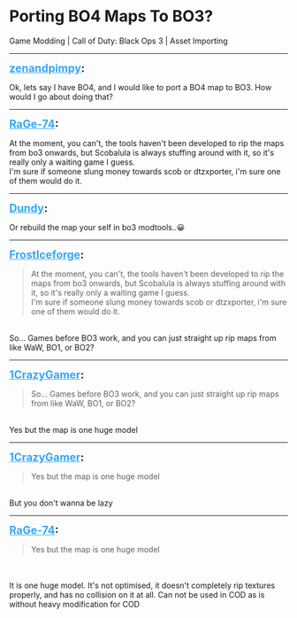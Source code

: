 # Porting BO4 Maps To BO3?
Game Modding | Call of Duty: Black Ops 3 | Asset Importing

---
<strong style="font-size: 1.4em;"><span style="text-decoration: underline;text-decoration-color: #34a7f9;"><span style="color:#34a7f9;">zenandpimpy</span></span>:</strong>

<p>Ok, lets say I have BO4, and I would like to port a BO4 map to BO3. How would I go about doing that?</p>

---
<strong style="font-size: 1.4em;"><span style="text-decoration: underline;text-decoration-color: #34a7f9;"><span style="color:#34a7f9;">RaGe-74</span></span>:</strong>

<p>At the moment, you can&#39;t, the tools haven&#39;t been developed to rip the maps from bo3 onwards, but Scobalula is always stuffing around with it, so it&#39;s really only a waiting game I guess. <br />I&#39;m sure if someone slung money towards scob or dtzxporter, i&#39;m sure one of them would do it.</p>

---
<strong style="font-size: 1.4em;"><span style="text-decoration: underline;text-decoration-color: #34a7f9;"><span style="color:#34a7f9;">Dundy</span></span>:</strong>

<p>Or rebuild the map your self in bo3 modtools..&#128512;</p>

---
<strong style="font-size: 1.4em;"><span style="text-decoration: underline;text-decoration-color: #34a7f9;"><span style="color:#34a7f9;">FrostIceforge</span></span>:</strong>

<p><blockquote>At the moment, you can&#39;t, the tools haven&#39;t been developed to rip the maps from bo3 onwards, but Scobalula is always stuffing around with it, so it&#39;s really only a waiting game I guess.<br />I&#39;m sure if someone slung money towards scob or dtzxporter, i&#39;m sure one of them would do it.<br /></blockquote><br />So... Games before BO3 work, and you can just straight up rip maps from like WaW, BO1, or BO2?</p>

---
<strong style="font-size: 1.4em;"><span style="text-decoration: underline;text-decoration-color: #34a7f9;"><span style="color:#34a7f9;">1CrazyGamer</span></span>:</strong>

<p><blockquote>So... Games before BO3 work, and you can just straight up rip maps from like WaW, BO1, or BO2?<br /></blockquote><br />Yes but the map is one huge model</p>

---
<strong style="font-size: 1.4em;"><span style="text-decoration: underline;text-decoration-color: #34a7f9;"><span style="color:#34a7f9;">1CrazyGamer</span></span>:</strong>

<p><blockquote>Yes but the map is one huge model<br /></blockquote><br />But you don&#39;t wanna be lazy</p>

---
<strong style="font-size: 1.4em;"><span style="text-decoration: underline;text-decoration-color: #34a7f9;"><span style="color:#34a7f9;">RaGe-74</span></span>:</strong>

<p><blockquote>Yes but the map is one huge model<br /></blockquote><br /><br />It is one huge model. It&#39;s not optimised, it doesn&#39;t completely rip textures properly, and has no collision on it at all. Can not be used in COD as is without heavy modification for COD</p>
